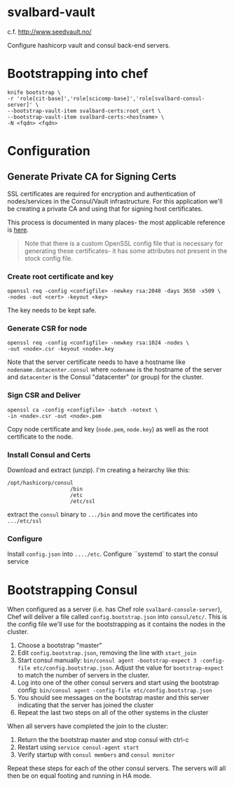 # svalbard-vault

c.f. http://www.seedvault.no/

Configure hashicorp vault and consul back-end servers.

# Bootstrapping into chef

```
knife bootstrap \
-r 'role[cit-base]','role[scicomp-base]','role[svalbard-consul-server]' \
--bootstrap-vault-item svalbard-certs:root_cert \
--bootstrap-vault-item svalbard-certs:<hostname> \
-N <fqdn> <fqdn>
```


# Configuration

## Generate Private CA for Signing Certs

SSL certificates are required for encryption and authentication of
nodes/services in the Consul/Vault infrastructure.  For this application we'll
be creating a private CA and using that for signing host certificates.

This process is documented in many places- the most applicable reference is [here](http://russellsimpkins.blogspot.com/2015/10/consul-adding-tls-using-self-signed.html).

> Note that there is a custom OpenSSL config file that is necessary for
> generating these certificates- it has some attributes not present in the
> stock config file.

### Create root certificate and key

```
openssl req -config <configfile> -newkey rsa:2048 -days 3650 -x509 \
-nodes -out <cert> -keyout <key>
```

The key needs to be kept safe.

### Generate CSR for node

```
openssl req -config <configfile> -newkey rsa:1024 -nodes \
-out <node>.csr -keyout <node>.key
```

Note that the server certificate needs to have a hostname like
`nodename.datacenter.consul` where `nodename` is the hostname of the server and
`datacenter` is the Consul "datacenter" (or group) for the cluster.

### Sign CSR and Deliver

```
openssl ca -config <configfile> -batch -notext \
-in <node>.csr -out <node>.pem
```

Copy node certificate and key (`node.pem`, `node.key`) as well as the root
certificate to the node.

### Install Consul and Certs

Download and extract (unzip).  I'm creating a heirarchy like this:

```
/opt/hashicorp/consul
                    /bin
                    /etc
                    /etc/ssl
```

extract the `consul` binary to `.../bin` and move the certificates into
`.../etc/ssl`

### Configure

Install `config.json` into `..../etc`.  Configure ``systemd` to start the
consul service

# Bootstrapping Consul

When configured as a server (i.e. has Chef role `svalbard-console-server`),
Chef will deliver a file called `config.bootstrap.json` into `consul/etc/`.
This is the config file we'll use for the bootstrapping as it contains the
nodes in the cluster.

 1. Choose a bootstrap "master"
 1. Edit `config.bootstrap.json`, removing the line with `start_join`
 1. Start consul manually: `bin/consul agent -bootstrap-expect 3 -config-file
    etc/config.bootstrap.json`.  Adjust the value for `bootstrap-expect` to
    match the number of servers in the cluster.
 1. Log into one of the other consul servers and start using the bootstrap
    config: `bin/consul agent -config-file etc/config.bootstrap.json`
 1. You should see messages on the bootstrap master and this server indicating
    that the server has joined the cluster
 1. Repeat the last two steps on all of the other systems in the cluster

When all servers have completed the join to the cluster:

 1. Return the the bootstrap master and stop consul with ctrl-c
 1. Restart using `service consul-agent start`
 1. Verify startup with `consul members` and `consul monitor`

Repeat these steps for each of the other consul servers.  The servers will all
then be on equal footing and running in HA mode.
 


